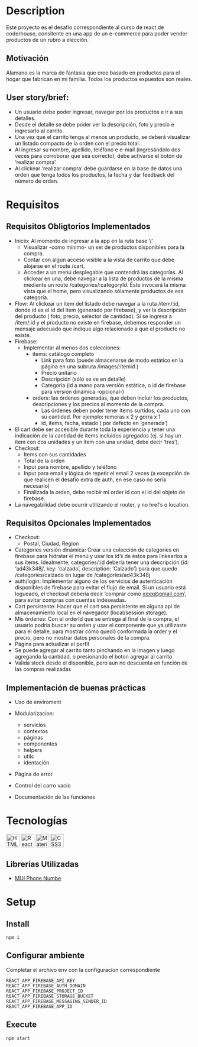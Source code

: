 # Description

Este proyecto es el desafio correspondiente al curso de react de coderhouse, consitente en una app de un e-commerce para poder vender productos de un rubro a elección.

## Motivación

Alamano es la marca de fantasia que cree basado en productos para el hogar que fabrican en mi familia. Todos los productos expuestos son reales.

## User story/brief:

- Un usuario debe poder ingresar, navegar por los productos e ir a sus detalles.
- Desde el detalle se debe poder ver la descripción, foto y precio e ingresarlo al carrito.
- Una vez que el carrito tenga al menos un producto, se deberá visualizar un listado compacto de la orden con el precio total.
- Al ingresar su nombre, apellido, teléfono e e-mail (ingresándolo dos veces para corroborar que sea correcto), debe activarse el botón de ‘realizar compra’.
- Al clickear ‘realizar compra’ debe guardarse en la base de datos una orden que tenga todos los productos, la fecha y dar feedback del número de orden.

# Requisitos

## Requisitos Obligtorios Implementados

- Inicio: Al momento de ingresar a la app en la ruta base ‘/’
  - Visualizar -como mínimo- un set de productos disponibles para la compra.
  - Contar con algún acceso visible a la vista de carrito que debe alojarse en el route /cart.
  - Acceder a un menú desplegable que contendrá las categorías. Al clickear en una, debe navegar a la lista de productos de la misma mediante un route /categories/:categoryId. Éste invocará la misma vista que el home, pero visualizando sólamente productos de esa categoría.
- Flow: Al clickear un ítem del listado debe navegar a la ruta /item/:id, donde id es el id del item (generado por firebase), y ver la descripción del producto ( foto, precio, selector de cantidad). Si se ingresa a /item/:id y el producto no existe en firebase, debemos responder un mensaje adecuado que indique algo relacionado a que el producto no existe.
- Firebase:
  - Implementar al menos dos colecciones:
    - items: catálogo completo
      - Link para foto (puede almacenarse de modo estático en la página en una subruta /images/:itemid )
      - Precio unitario
      - Descripción (sólo se ve en detalle)
      - Categoria (id a mano para versión estática, o id de firebase para versión dinámica -opcional-)
    - orders: las órdenes generadas, que deben incluir los productos, descripciones y los precios al momento de la compra.
      - Las órdenes deben poder tener items surtidos, cada uno con su cantidad. Por ejemplo: remeras x 2 y gorra x 1
      - id, items, fecha, estado ( por defecto en ‘generada’)
- El cart debe ser accesible durante toda la experiencia y tener una indicación de la cantidad de items incluidos agregados (ej. si hay un ítem con dos unidades y un ítem con una unidad, debe decir ‘tres’).
- Checkout:
  - Items con sus cantidades
  - Total de la orden
  - Input para nombre, apellido y teléfono
  - Input para email y lógica de repetir el email 2 veces (a excepción de que realicen el desafío extra de auth, en ese caso no sería necesario)
  - Finalizada la orden, debo recibir mi order id con el id del objeto de firebase.
- La navegabilidad debe ocurrir utilizando el router, y no href’s o location.

## Requisitos Opcionales Implementados

- Checkout:
  - Postal, Ciudad, Region
- Categories versión dinámica: Crear una colección de categories en firebase para hidratar el menú y usar los id’s de éstos para linkearlos a sus ítems. Idealmente, categories/:id debería tener una descripción {id: ‘ad43k348j’, key: ‘calzado’, description: ‘Calzado’} para que quede /categories/calzado en lugar de /categories/ad43k348j
- auth/login: Implementar alguno de los servicios de autenticación disponibles de firebase para evitar el flujo de email. Si un usuario está logueado, el checkout debería decir ‘comprar como xxxx@gmail.com’, para evitar compras con cuentas indeseadas.
- Cart persistente: Hacer que el cart sea persistente en alguna api de almacenamiento local en el navegador (local/session storage).
- Mis órdenes: Con el orderId que se entrega al final de la compra, el usuario podría buscar su orden y usar el componente que ya utilizaste para el detalle, para mostrar cómo quedó conformada la order y el precio, pero no mostrar datos personales de la compra.
- Página para actualizar el perfil
- Se puede agregar al carrito tanto pinchando en la imagen y luego agregando la cantidad, o presionando el boton agregar al carrito
- Valida stock desde el disponible, pero aun no descuenta en función de las compras realizadas

## Implementación de buenas prácticas

- Uso de enviroment
- Modularizacion:
  - servicios
  - contextos
  - páginas
  - componentes
  - helpers
  - utils
  - identación
- Página de error
- Control del carro vacío

- Documentación de las funciones

# Tecnologías

<p align="left"> <a href="https://developer.mozilla.org/en-US/docs/Glossary/HTML5" target="_blank" rel="noreferrer"><img src="https://raw.githubusercontent.com/danielcranney/readme-generator/main/public/icons/skills/html5-colored.svg" width="36" height="36" alt="HTML5" /></a> <a href="https://reactjs.org/" target="_blank" rel="noreferrer"><img src="https://raw.githubusercontent.com/danielcranney/readme-generator/main/public/icons/skills/react-colored.svg" width="36" height="36" alt="React" /></a> <a href="https://mui.com/" target="_blank" rel="noreferrer"><img src="https://raw.githubusercontent.com/danielcranney/readme-generator/main/public/icons/skills/materialui-colored.svg" width="36" height="36" alt="Material UI" /></a> <a href="https://www.w3.org/TR/CSS/#css" target="_blank" rel="noreferrer"><img src="https://raw.githubusercontent.com/danielcranney/readme-generator/main/public/icons/skills/css3-colored.svg" width="36" height="36" alt="CSS3" /></a> </p>

## Librerías Utilizadas

- [MUI Phone Numbe](https://www.npmjs.com/package/material-ui-phone-number)

# Setup

## Install

```
npm i
```

## Configurar ambiente

Completar el archivo env con la configuracion correspondiente

```
REACT_APP_FIREBASE_API_KEY
REACT_APP_FIREBASE_AUTH_DOMAIN
REACT_APP_FIREBASE_PROJECT_ID
REACT_APP_FIREBASE_STORAGE_BUCKET
REACT_APP_FIREBASE_MESSAGING_SENDER_ID
REACT_APP_FIREBASE_APP_ID
```

## Execute

```
npm start
```
